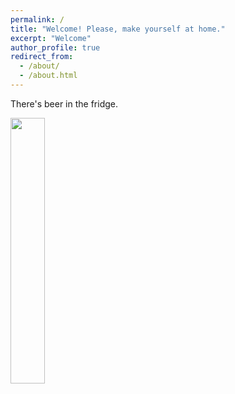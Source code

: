 ```yaml
---
permalink: /
title: "Welcome! Please, make yourself at home."
excerpt: "Welcome"
author_profile: true
redirect_from: 
  - /about/
  - /about.html
---
```


There's beer in the fridge.

<img style="float: center; margin: 0px 15px 15px 0px;" src="{{site.imgurl}}/family.jpeg" width="33%" />
